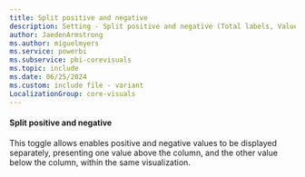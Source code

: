 ```yaml
---
title: Split positive and negative
description: Setting - Split positive and negative (Total labels, Values, Split positive and negative)
author: JaedenArmstrong
ms.author: miguelmyers
ms.service: powerbi
ms.subservice: pbi-corevisuals
ms.topic: include
ms.date: 06/25/2024
ms.custom: include file - variant
LocalizationGroup: core-visuals
---
```

#### Split positive and negative

This toggle allows enables positive and negative values to be displayed separately, presenting one value above the column, and the other value below the column, within the same visualization.
